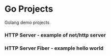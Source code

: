 # Go Projects
Golang demo projects

### HTTP Server - example of net/http server
### HTTP Server Fiber - example hello world

